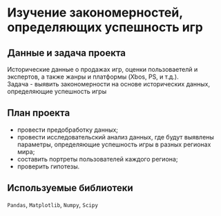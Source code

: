 # Изучение закономерностей, определяющих успешность игр

## Данные и задача проекта
Исторические данные о продажах игр, оценки пользоваетелй и экспертов, а также жанры и платформы (Xbos, PS, и т.д.).
<br>Задача - выявить закономерности на основе исторических данных, определяющие успешность игры

## План проекта

- провести предобработку данных;
- провести исследовательский анализ данных, где будут выявлены параметры, определяющие успешность игры в разных регионах мира;
- составить портреты пользователей каждого региона;
- проверить гипотезы.

## Используемые библиотеки
`Pandas`, `Matplotlib`, `Numpy`, `Scipy`

